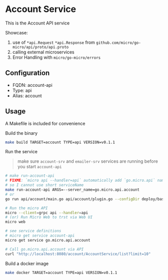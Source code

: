 # Account Service

This is the Account API service

Showcase:

1. use of `*api.Request` `*api.Response` from `github.com/micro/go-micro/api/proto/api.proto`
2. calling external microservices
3. Error Handling with `micro/go-micro/errors`

## Configuration

- FQDN: account-api
- Type: api
- Alias: account

## Usage

A Makefile is included for convenience

Build the binary

```bash
make build TARGET=account TYPE=api VERSION=v0.1.1
```

Run the service

> make sure `account-srv` and `emailer-srv` services are running before you start `account-api`

```bash
# make run-account-api
# FIXME: `micro api --handler=api` automatically add `go.micro.api` namespace
# so I cannot use short serviceName
make run-account-api ARGS=--server_name=go.micro.api.account
# or
go run api/account/main.go api/account/plugin.go --configDir deploy/bases/account-api/config --server_name=go.micro.api.account

# Run the micro API
micro --client=grpc api --handler=api
# (or) Run Micro Web to trst via Web UI
micro web

# see service definitions
# micro get service account-api
micro get service go.micro.api.account

# Call go.micro.api.account via API
curl "http://localhost:8080/account/AccountService/list?limit=10"
```

Build a docker image

```bash
make docker TARGET=account TYPE=api VERSION=v0.1.1
```
